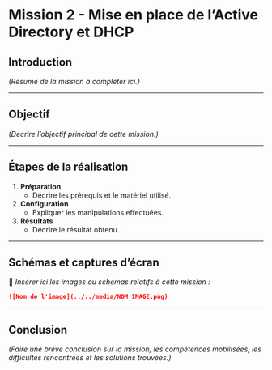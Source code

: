 # Mission 2 - Mise en place de l’Active Directory et DHCP

## Introduction

*(Résumé de la mission à compléter ici.)*

---

## Objectif

*(Décrire l’objectif principal de cette mission.)*

---

## Étapes de la réalisation

1. **Préparation**
   - Décrire les prérequis et le matériel utilisé.
2. **Configuration**
   - Expliquer les manipulations effectuées.
3. **Résultats**
   - Décrire le résultat obtenu.

---

## Schémas et captures d’écran

📸 *Insérer ici les images ou schémas relatifs à cette mission :*

```markdown
![Nom de l'image](../../media/NOM_IMAGE.png)
```

---

## Conclusion

*(Faire une brève conclusion sur la mission, les compétences mobilisées, les difficultés rencontrées et les solutions trouvées.)*
